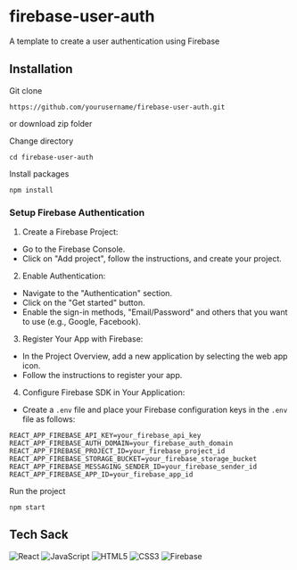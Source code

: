 # firebase-user-auth
A template to create a user authentication using Firebase

## Installation
Git clone
```
https://github.com/yourusername/firebase-user-auth.git
```
or
download zip folder

Change directory
```
cd firebase-user-auth
```

Install packages
```
npm install
```

### Setup Firebase Authentication
1. Create a Firebase Project:

- Go to the Firebase Console.
- Click on "Add project", follow the instructions, and create your project.

2. Enable Authentication:

- Navigate to the "Authentication" section.
- Click on the "Get started" button.
- Enable the sign-in methods, "Email/Password" and others that you want to use (e.g., Google, Facebook).

3. Register Your App with Firebase:

- In the Project Overview, add a new application by selecting the web app icon.
- Follow the instructions to register your app.

4. Configure Firebase SDK in Your Application:

- Create a `.env` file and place your Firebase configuration keys in the `.env` file as follows:
```
REACT_APP_FIREBASE_API_KEY=your_firebase_api_key
REACT_APP_FIREBASE_AUTH_DOMAIN=your_firebase_auth_domain
REACT_APP_FIREBASE_PROJECT_ID=your_firebase_project_id
REACT_APP_FIREBASE_STORAGE_BUCKET=your_firebase_storage_bucket
REACT_APP_FIREBASE_MESSAGING_SENDER_ID=your_firebase_sender_id
REACT_APP_FIREBASE_APP_ID=your_firebase_app_id
```

Run the project
```
npm start
```

## Tech Sack
![React](https://img.shields.io/badge/react-%2320232a.svg?style=for-the-badge&logo=react&logoColor=%2361DAFB)
![JavaScript](https://img.shields.io/badge/javascript-%23323330.svg?style=for-the-badge&logo=javascript&logoColor=%23F7DF1E)
![HTML5](https://img.shields.io/badge/html5-%23E34F26.svg?style=for-the-badge&logo=html5&logoColor=white)
![CSS3](https://img.shields.io/badge/css3-%231572B6.svg?style=for-the-badge&logo=css3&logoColor=white)
![Firebase](https://img.shields.io/badge/firebase-a08021?style=for-the-badge&logo=firebase&logoColor=ffcd34)
